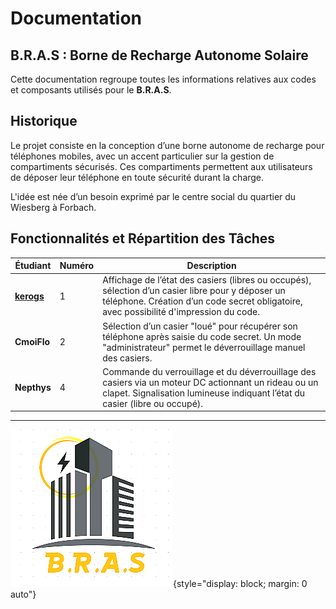 # Documentation
## B.R.A.S : Borne de Recharge Autonome Solaire

Cette documentation regroupe toutes les informations relatives aux codes et composants utilisés pour le **B.R.A.S**.

## Historique

Le projet consiste en la conception d’une borne autonome de recharge pour téléphones mobiles, avec un accent particulier sur la gestion de compartiments sécurisés. Ces compartiments permettent aux utilisateurs de déposer leur téléphone en toute sécurité durant la charge.

L'idée est née d’un besoin exprimé par le centre social du quartier du Wiesberg à Forbach.

## Fonctionnalités et Répartition des Tâches

| Étudiant    | Numéro | Description                                                                                                                                                                  |
|------------|--------|------------------------------------------------------------------------------------------------------------------------------------------------------------------------------|
| [**kerogs**](https://github.com/kerogs)    | 1      | Affichage de l’état des casiers (libres ou occupés), sélection d’un casier libre pour y déposer un téléphone. Création d’un code secret obligatoire, avec possibilité d'impression du code.               |
| **CmoiFlo**  | 2      | Sélection d’un casier "loué" pour récupérer son téléphone après saisie du code secret. Un mode "administrateur" permet le déverrouillage manuel des casiers.                                                 |
| **Nepthys**    | 4      | Commande du verrouillage et du déverrouillage des casiers via un moteur DC actionnant un rideau ou un clapet. Signalisation lumineuse indiquant l’état du casier (libre ou occupé).                       |

---

![B.R.A.S Logo](https://raw.githubusercontent.com/kerogs/bras/refs/heads/main/assets/bras.png){style="display: block; margin: 0 auto"}
